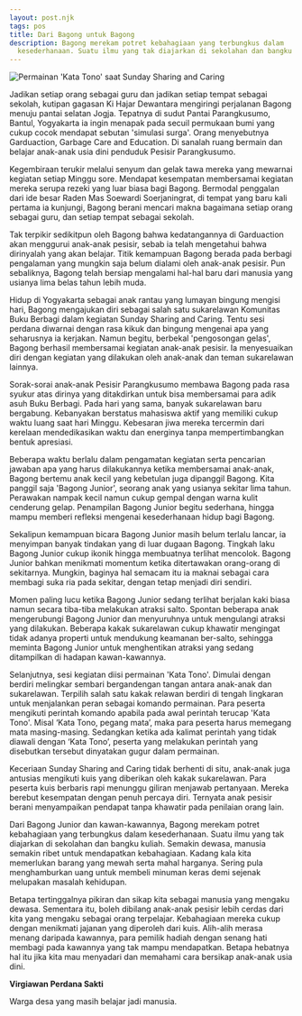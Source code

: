 ```yaml
---
layout: post.njk
tags: pos
title: Dari Bagong untuk Bagong
description: Bagong merekam potret kebahagiaan yang terbungkus dalam
  kesederhanaan. Suatu ilmu yang tak diajarkan di sekolahan dan bangku kuliah.
---
```

<!--StartFragment-->

![Permainan 'Kata Tono' saat Sunday Sharing and Caring ](/images/uploads/img-20230208-wa0016.jpg)

Jadikan setiap orang sebagai guru dan jadikan setiap tempat sebagai sekolah, kutipan gagasan Ki Hajar Dewantara mengiringi perjalanan Bagong menuju pantai selatan Jogja. Tepatnya di sudut Pantai Parangkusumo, Bantul, Yogyakarta ia ingin menapak pada secuil permukaan bumi yang cukup cocok mendapat sebutan 'simulasi surga'. Orang menyebutnya Garduaction, Garbage Care and Education. Di sanalah ruang bermain dan belajar anak-anak usia dini penduduk Pesisir Parangkusumo.

Kegembiraan terukir melalui senyum dan gelak tawa mereka yang mewarnai kegiatan setiap Minggu sore. Mendapat kesempatan membersamai kegiatan mereka serupa rezeki yang luar biasa bagi Bagong. Bermodal penggalan dari ide besar Raden Mas Soewardi Soerjaningrat, di tempat yang baru kali pertama ia kunjungi, Bagong berani mencari makna bagaimana setiap orang sebagai guru, dan setiap tempat sebagai sekolah.

Tak terpikir sedikitpun oleh Bagong bahwa kedatangannya di Garduaction akan menggurui anak-anak pesisir, sebab ia telah mengetahui bahwa dirinyalah yang akan belajar. Titik kemampuan Bagong berada pada berbagi pengalaman yang mungkin saja belum dialami oleh anak-anak pesisir. Pun sebaliknya, Bagong telah bersiap mengalami hal-hal baru dari manusia yang usianya lima belas tahun lebih muda.

Hidup di Yogyakarta sebagai anak rantau yang lumayan bingung mengisi hari, Bagong mengajukan diri sebagai salah satu sukarelawan Komunitas Buku Berbagi dalam kegiatan Sunday Sharing and Caring. Tentu sesi perdana diwarnai dengan rasa kikuk dan bingung mengenai apa yang seharusnya ia kerjakan. Namun begitu, berbekal 'pengosongan gelas', Bagong berhasil membersamai kegiatan anak-anak pesisir. Ia menyesuaikan diri dengan kegiatan yang dilakukan oleh anak-anak dan teman sukarelawan lainnya.

Sorak-sorai anak-anak Pesisir Parangkusumo membawa Bagong pada rasa syukur atas dirinya yang ditakdirkan untuk bisa membersamai para adik asuh Buku Berbagi. Pada hari yang sama, banyak sukarelawan baru bergabung. Kebanyakan berstatus mahasiswa aktif yang memiliki cukup waktu luang saat hari Minggu. Kebesaran jiwa mereka tercermin dari kerelaan mendedikasikan waktu dan energinya tanpa mempertimbangkan bentuk apresiasi.

Beberapa waktu berlalu dalam pengamatan kegiatan serta pencarian jawaban apa yang harus dilakukannya ketika membersamai anak-anak, Bagong bertemu anak kecil yang kebetulan juga dipanggil Bagong. Kita panggil saja 'Bagong Junior', seorang anak yang usianya sekitar lima tahun. Perawakan nampak kecil namun cukup gempal dengan warna kulit cenderung gelap. Penampilan Bagong Junior begitu sederhana, hingga mampu memberi refleksi mengenai kesederhanaan hidup bagi Bagong.

Sekalipun kemampuan bicara Bagong Junior masih belum terlalu lancar, ia menyimpan banyak tindakan yang di luar dugaan Bagong. Tingkah laku Bagong Junior cukup ikonik hingga membuatnya terlihat mencolok. Bagong Junior bahkan menikmati momentum ketika ditertawakan orang-orang di sekitarnya. Mungkin, baginya hal semacam itu ia maknai sebagai cara membagi suka ria pada sekitar, dengan tetap menjadi diri sendiri.

Momen paling lucu ketika Bagong Junior sedang terlihat berjalan kaki biasa namun secara tiba-tiba melakukan atraksi salto. Spontan beberapa anak mengerubungi Bagong Junior dan menyuruhnya untuk mengulangi atraksi yang dilakukan. Beberapa kakak sukarelawan cukup khawatir mengingat tidak adanya properti untuk mendukung keamanan ber-salto, sehingga meminta Bagong Junior untuk menghentikan atraksi yang sedang ditampilkan di hadapan kawan-kawannya.

Selanjutnya, sesi kegiatan diisi permainan 'Kata Tono'. Dimulai dengan berdiri melingkar sembari bergandengan tangan antara anak-anak dan sukarelawan. Terpilih salah satu kakak relawan berdiri di tengah lingkaran untuk menjalankan peran sebagai komando permainan. Para peserta mengikuti perintah komando apabila pada awal perintah terucap 'Kata Tono'. Misal ‘Kata Tono, pegang mata’, maka para peserta harus memegang mata masing-masing. Sedangkan ketika ada kalimat perintah yang tidak diawali dengan ‘Kata Tono’, peserta yang melakukan perintah yang disebutkan tersebut dinyatakan gugur dalam permainan.

Keceriaan Sunday Sharing and Caring tidak berhenti di situ, anak-anak juga antusias mengikuti kuis yang diberikan oleh kakak sukarelawan. Para peserta kuis berbaris rapi menunggu giliran menjawab pertanyaan. Mereka berebut kesempatan dengan penuh percaya diri. Ternyata anak pesisir berani menyampaikan pendapat tanpa khawatir pada penilaian orang lain.

Dari Bagong Junior dan kawan-kawannya, Bagong merekam potret kebahagiaan yang terbungkus dalam kesederhanaan. Suatu ilmu yang tak diajarkan di sekolahan dan bangku kuliah. Semakin dewasa, manusia semakin ribet untuk mendapatkan kebahagiaan. Kadang kala kita memerlukan barang yang mewah serta mahal harganya. Sering pula menghamburkan uang untuk membeli minuman keras demi sejenak melupakan masalah kehidupan.

Betapa tertinggalnya pikiran dan sikap kita sebagai manusia yang mengaku dewasa. Sementara itu, boleh dibilang anak-anak pesisir lebih cerdas dari kita yang mengaku sebagai orang terpelajar. Kebahagiaan mereka cukup dengan menikmati jajanan yang diperoleh dari kuis. Alih-alih merasa menang daripada kawannya, para pemilik hadiah dengan senang hati membagi pada kawannya yang tak mampu mendapatkan. Betapa hebatnya hal itu jika kita mau menyadari dan memahami cara bersikap anak-anak usia dini.



**V﻿irgiawan Perdana Sakti**

W﻿arga desa yang masih belajar jadi manusia.

<!--EndFragment-->